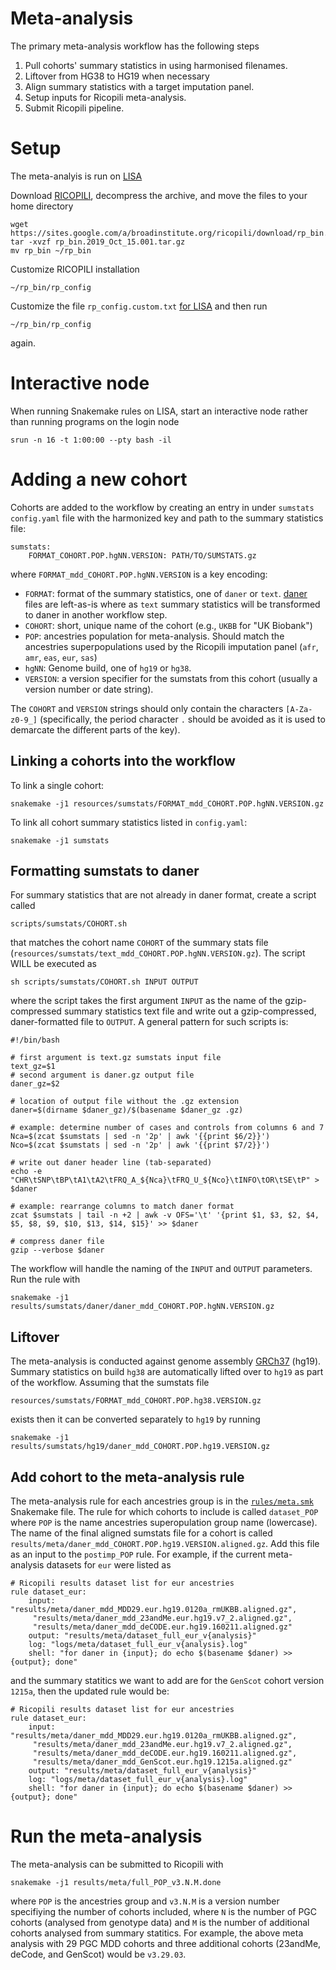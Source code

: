 # Meta-analysis

The primary meta-analysis workflow has the following steps

1. Pull cohorts' summary statistics in using harmonised filenames.
2. Liftover from HG38 to HG19 when necessary
3. Align summary statistics with a target imputation panel.
4. Setup inputs for Ricopili meta-analysis.
5. Submit Ricopili pipeline.

# Setup

The meta-analyis is run on [LISA](https://geneticcluster.org)

Download [RICOPILI](https://sites.google.com/a/broadinstitute.org/ricopili/), decompress the archive, and move the files to your home directory

```
wget https://sites.google.com/a/broadinstitute.org/ricopili/download/rp_bin.2019_Oct_15.001.tar.gz
tar -xvzf rp_bin.2019_Oct_15.001.tar.gz
mv rp_bin ~/rp_bin
```

Customize RICOPILI installation

```
~/rp_bin/rp_config
```

Customize the file `rp_config.custom.txt` [for LISA](https://docs.google.com/spreadsheets/d/1LhNYIXhFi7yXBC17UkjI1KMzHhKYz0j2hwnJECBGZk4/edit#gid=255132922) and then run 

```
~/rp_bin/rp_config
```

again.

# Interactive node

When running Snakemake rules on LISA, start an interactive node rather than running programs on the login node

```
srun -n 16 -t 1:00:00 --pty bash -il
```

# Adding a new cohort

Cohorts are added to the workflow by creating an entry in under `sumstats` `config.yaml` file with the harmonized key and path to the summary statistics file:

```
sumstats:
	FORMAT_COHORT.POP.hgNN.VERSION: PATH/TO/SUMSTATS.gz
```

where `FORMAT_mdd_COHORT.POP.hgNN.VERSION` is a key encoding:

- `FORMAT`: format of the summary statistics, one of `daner` or `text`. [daner](https://docs.google.com/document/d/1TWIhr8-qpCXB13WCXcU1_HDio8lC_MeWoAg2jlggrtU/edit) files are left-as-is where as `text` summary statistics will be transformed to daner in another workflow step.
- `COHORT`: short, unique name of the cohort (e.g., `UKBB` for "UK Biobank")
- `POP`: ancestries population for meta-analysis. Should match the ancestries superpopulations used by the Ricopili imputation panel (`afr`, `amr`, `eas`, `eur`, `sas`)
- `hgNN`: Genome build, one of `hg19` or `hg38`.
- `VERSION`: a version specifier for the sumstats from this cohort (usually a version number or date string).

The `COHORT` and `VERSION` strings should only contain the characters `[A-Za-z0-9_]` (specifically, the period character `.` should be avoided as it is used to demarcate the different parts of the key).

## Linking a cohorts into the workflow

To link a single cohort: 

```
snakemake -j1 resources/sumstats/FORMAT_mdd_COHORT.POP.hgNN.VERSION.gz
```

To link all cohort summary statistics listed in `config.yaml`:

```
snakemake -j1 sumstats
```

## Formatting sumstats to daner

For summary statistics that are not already in daner format, create a script called

```
scripts/sumstats/COHORT.sh
```

that matches the cohort name `COHORT` of the summary stats file (`resources/sumstats/text_mdd_COHORT.POP.hgNN.VERSION.gz`). The script WILL be executed as

```
sh scripts/sumstats/COHORT.sh INPUT OUTPUT
```

where the script takes the first argument `INPUT` as the name of the gzip-compressed summary statistics text file and write out a gzip-compressed, daner-formatted file to `OUTPUT`. A general pattern for such scripts is:

```
#!/bin/bash

# first argument is text.gz sumstats input file
text_gz=$1
# second argument is daner.gz output file
daner_gz=$2

# location of output file without the .gz extension
daner=$(dirname $daner_gz)/$(basename $daner_gz .gz)

# example: determine number of cases and controls from columns 6 and 7
Nca=$(zcat $sumstats | sed -n '2p' | awk '{{print $6/2}}')
Nco=$(zcat $sumstats | sed -n '2p' | awk '{{print $7/2}}')

# write out daner header line (tab-separated)
echo -e "CHR\tSNP\tBP\tA1\tA2\tFRQ_A_${Nca}\tFRQ_U_${Nco}\tINFO\tOR\tSE\tP" > $daner

# example: rearrange columns to match daner format
zcat $sumstats | tail -n +2 | awk -v OFS='\t' '{print $1, $3, $2, $4, $5, $8, $9, $10, $13, $14, $15}' >> $daner

# compress daner file
gzip --verbose $daner
```

The workflow will handle the naming of the `INPUT` and `OUTPUT` parameters. Run the rule with

```
snakemake -j1 results/sumstats/daner/daner_mdd_COHORT.POP.hgNN.VERSION.gz
```

## Liftover

The meta-analysis is conducted against genome assembly [GRCh37](https://www.ncbi.nlm.nih.gov/assembly/GCF_000001405.13/) (hg19). Summary statistics on build `hg38` are automatically lifted over to `hg19` as part of the workflow. Assuming that the sumstats file

```
resources/sumstats/FORMAT_mdd_COHORT.POP.hg38.VERSION.gz
```

exists then it can be converted separately to `hg19` by running

```
snakemake -j1 results/sumstats/hg19/daner_mdd_COHORT.POP.hg19.VERSION.gz
```

## Add cohort to the meta-analysis rule

The meta-analysis rule for each ancestries group is in the [`rules/meta.smk`](../rules/meta.smk) Snakemake file. The rule for which cohorts to include is called `dataset_POP` where `POP` is the name ancestries superopulation group name (lowercase). The name of the final aligned sumstats file for a cohort is called `results/meta/daner_mdd_COHORT.POP.hg19.VERSION.aligned.gz`. Add this file as an input to the `postimp_POP` rule. For example, if the current meta-analysis datasets for `eur` were listed as 

```
# Ricopili results dataset list for eur ancestries
rule dataset_eur:
	input: "results/meta/daner_mdd_MDD29.eur.hg19.0120a_rmUKBB.aligned.gz",
	 "results/meta/daner_mdd_23andMe.eur.hg19.v7_2.aligned.gz",
	 "results/meta/daner_mdd_deCODE.eur.hg19.160211.aligned.gz"
	output: "results/meta/dataset_full_eur_v{analysis}"
	log: "logs/meta/dataset_full_eur_v{analysis}.log"
	shell: "for daner in {input}; do echo $(basename $daner) >> {output}; done"
```

and the summary statitics we want to add are for the `GenScot` cohort version `1215a`, then the updated rule would be:

```
# Ricopili results dataset list for eur ancestries
rule dataset_eur:
	input: "results/meta/daner_mdd_MDD29.eur.hg19.0120a_rmUKBB.aligned.gz",
	 "results/meta/daner_mdd_23andMe.eur.hg19.v7_2.aligned.gz",
	 "results/meta/daner_mdd_deCODE.eur.hg19.160211.aligned.gz",
	 "results/meta/daner_mdd_GenScot.eur.hg19.1215a.aligned.gz"
	output: "results/meta/dataset_full_eur_v{analysis}"
	log: "logs/meta/dataset_full_eur_v{analysis}.log"
	shell: "for daner in {input}; do echo $(basename $daner) >> {output}; done"
```

# Run the meta-analysis

The meta-analysis can be submitted to Ricopili with

```
snakemake -j1 results/meta/full_POP_v3.N.M.done 
```

where `POP` is the ancestries group and `v3.N.M` is a version number specifiying the number of cohorts included, where `N` is the number of PGC cohorts (analysed from genotype data) and `M` is the number of additional cohorts analysed from summary statitics. For example, the above meta analysis with 29 PGC MDD cohorts and three additional cohorts (23andMe, deCode, and GenScot) would be `v3.29.03`.